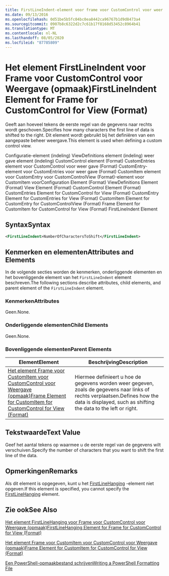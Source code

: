 ```yaml
---
title: FirstLineIndent-element voor frame voor CustomControl voor weer gave (indeling) | Microsoft Docs
ms.date: 09/13/2016
ms.openlocfilehash: 0d51be5b5fc04bc0ea8442ca96767b1d9d8473a4
ms.sourcegitcommit: 0907b8c6322d2c7c61b17f8168d53452c8964b41
ms.translationtype: MT
ms.contentlocale: nl-NL
ms.lasthandoff: 08/05/2020
ms.locfileid: "87785809"
---
```

# <a name="firstlineindent-element-for-frame-for-customcontrol-for-view-format"></a><span data-ttu-id="d5995-102">Het element FirstLineIndent voor Frame voor CustomControl voor Weergave (opmaak)</span><span class="sxs-lookup"><span data-stu-id="d5995-102">FirstLineIndent Element for Frame for CustomControl for View (Format)</span></span>

<span data-ttu-id="d5995-103">Geeft aan hoeveel tekens de eerste regel van de gegevens naar rechts wordt geschoven.</span><span class="sxs-lookup"><span data-stu-id="d5995-103">Specifies how many characters the first line of data is shifted to the right.</span></span> <span data-ttu-id="d5995-104">Dit element wordt gebruikt bij het definiëren van een aangepaste beheer weergave.</span><span class="sxs-lookup"><span data-stu-id="d5995-104">This element is used when defining a custom control view.</span></span>

<span data-ttu-id="d5995-105">Configuratie-element (indeling) ViewDefinitions element (indeling) weer gave element (indeling) CustomControl element (Format) CustomEntries element voor CustomControl voor weer gave (Format) CustomEntry-element voor CustomEntries voor weer gave (Format) CustomItem element voor CustomEntry voor CustomControlView (Format)-element voor CustomItem voor</span><span class="sxs-lookup"><span data-stu-id="d5995-105">Configuration Element (Format) ViewDefinitions Element (Format) View Element (Format) CustomControl Element (Format) CustomEntries Element for CustomControl for View (Format) CustomEntry Element for CustomEntries for View (Format) CustomItem Element for CustomEntry for CustomControlView (Format) Frame Element for CustomItem for CustomControl for View (Format) FirstLineIndent Element</span></span>

## <a name="syntax"></a><span data-ttu-id="d5995-106">Syntax</span><span class="sxs-lookup"><span data-stu-id="d5995-106">Syntax</span></span>

```xml
<FirstLineIndent>NumberOfCharactersToShift</FirstLineIndent>
```

## <a name="attributes-and-elements"></a><span data-ttu-id="d5995-107">Kenmerken en elementen</span><span class="sxs-lookup"><span data-stu-id="d5995-107">Attributes and Elements</span></span>

<span data-ttu-id="d5995-108">In de volgende secties worden de kenmerken, onderliggende elementen en het bovenliggende element van het `FirstLineIndent` element beschreven.</span><span class="sxs-lookup"><span data-stu-id="d5995-108">The following sections describe attributes, child elements, and parent element of the `FirstLineIndent` element.</span></span>

### <a name="attributes"></a><span data-ttu-id="d5995-109">Kenmerken</span><span class="sxs-lookup"><span data-stu-id="d5995-109">Attributes</span></span>

<span data-ttu-id="d5995-110">Geen.</span><span class="sxs-lookup"><span data-stu-id="d5995-110">None.</span></span>

### <a name="child-elements"></a><span data-ttu-id="d5995-111">Onderliggende elementen</span><span class="sxs-lookup"><span data-stu-id="d5995-111">Child Elements</span></span>

<span data-ttu-id="d5995-112">Geen.</span><span class="sxs-lookup"><span data-stu-id="d5995-112">None.</span></span>

### <a name="parent-elements"></a><span data-ttu-id="d5995-113">Bovenliggende elementen</span><span class="sxs-lookup"><span data-stu-id="d5995-113">Parent Elements</span></span>

|<span data-ttu-id="d5995-114">Element</span><span class="sxs-lookup"><span data-stu-id="d5995-114">Element</span></span>|<span data-ttu-id="d5995-115">Beschrijving</span><span class="sxs-lookup"><span data-stu-id="d5995-115">Description</span></span>|
|-------------|-----------------|
|[<span data-ttu-id="d5995-116">Het element Frame voor CustomItem voor CustomControl voor Weergave (opmaak)</span><span class="sxs-lookup"><span data-stu-id="d5995-116">Frame Element for CustomItem for CustomControl for View (Format)</span></span>](./frame-element-for-customitem-for-customcontrol-for-view-format.md)|<span data-ttu-id="d5995-117">Hiermee definieert u hoe de gegevens worden weer gegeven, zoals de gegevens naar links of rechts verplaatsen.</span><span class="sxs-lookup"><span data-stu-id="d5995-117">Defines how the data is displayed, such as shifting the data to the left or right.</span></span>|

## <a name="text-value"></a><span data-ttu-id="d5995-118">Tekstwaarde</span><span class="sxs-lookup"><span data-stu-id="d5995-118">Text Value</span></span>

<span data-ttu-id="d5995-119">Geef het aantal tekens op waarmee u de eerste regel van de gegevens wilt verschuiven.</span><span class="sxs-lookup"><span data-stu-id="d5995-119">Specify the number of characters that you want to shift the first line of the data.</span></span>

## <a name="remarks"></a><span data-ttu-id="d5995-120">Opmerkingen</span><span class="sxs-lookup"><span data-stu-id="d5995-120">Remarks</span></span>

<span data-ttu-id="d5995-121">Als dit element is opgegeven, kunt u het [FirstLineHanging](./firstlinehanging-element-for-frame-for-customcontrol-for-view-format.md) -element niet opgeven.</span><span class="sxs-lookup"><span data-stu-id="d5995-121">If this element is specified, you cannot specify the [FirstLineHanging](./firstlinehanging-element-for-frame-for-customcontrol-for-view-format.md) element.</span></span>

## <a name="see-also"></a><span data-ttu-id="d5995-122">Zie ook</span><span class="sxs-lookup"><span data-stu-id="d5995-122">See Also</span></span>

[<span data-ttu-id="d5995-123">Het element FirstLineHanging voor Frame voor CustomControl voor Weergave (opmaak)</span><span class="sxs-lookup"><span data-stu-id="d5995-123">FirstLineHanging Element for Frame for CustomControl for View (Format)</span></span>](./firstlinehanging-element-for-frame-for-customcontrol-for-view-format.md)

[<span data-ttu-id="d5995-124">Het element Frame voor CustomItem voor CustomControl voor Weergave (opmaak)</span><span class="sxs-lookup"><span data-stu-id="d5995-124">Frame Element for CustomItem for CustomControl for View (Format)</span></span>](./frame-element-for-customitem-for-customcontrol-for-view-format.md)

[<span data-ttu-id="d5995-125">Een PowerShell-opmaakbestand schrijven</span><span class="sxs-lookup"><span data-stu-id="d5995-125">Writing a PowerShell Formatting File</span></span>](./writing-a-powershell-formatting-file.md)
